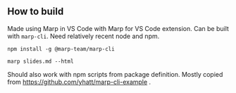 ## How to build

Made using Marp in VS Code with Marp for VS Code extension. Can be built with `marp-cli`. Need relatively recent node and npm.

`npm install -g @marp-team/marp-cli`


`marp slides.md --html`

Should also work with npm scripts from package definition. Mostly copied from https://github.com/yhatt/marp-cli-example .